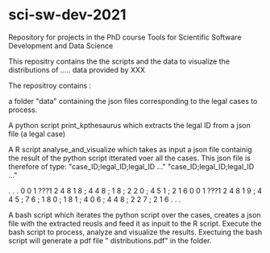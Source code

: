 # sci-sw-dev-2021
Repository for projects in the PhD course Tools for Scientific Software Development and Data Science


This repositry contains the the scripts and the data to visualize the distributions of ..... data provided by XXX

The repositroy contains :

 a folder "data" containing the json files corresponding to the legal cases to process.

 A python script print_kpthesaurus which extracts the legal ID from a json file (a legal case)
 
 A R script analyse_and_visualize which takes as input a json file containig the result of the python script itterated voer all the cases. This json file is therefore of type: 
 "case_ID;legal_ID;legal_ID ..."
 "case_ID;legal_ID;legal_ID ..."
 
 . . .
0 0 1 ???1 2 4 8 1 8 ; 4 4 8 ; 1 8 ; 2 2 0 ; 4 5 1 ; 2 1 6
0 0 1 ???1 2 4 8 1 9 ; 4 4 5 ; 7 6 ; 1 8 0 ; 1 8 1 ; 4 0 6 ; 4 4 8 ; 2 2 7 ; 2 1 6
. . .

 A bash script which iterates the python script over the cases, creates a json file with the extracted reusls and feed it as inpuit to the R script. Execute the bash script to process, analyze and visualize the results.
 Exectuing the bash script will generate a pdf file " distributions.pdf" in the folder.
